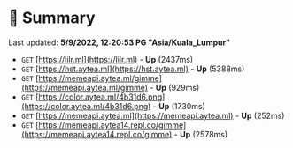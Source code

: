 # 📖 Summary
Last updated: **5/9/2022, 12:20:53 PG "Asia/Kuala_Lumpur"**

- `GET` [https://lilr.ml](https://lilr.ml) - **Up** (2437ms)
- `GET` [https://hst.aytea.ml](https://hst.aytea.ml) - **Up** (5388ms)
- `GET` [https://memeapi.aytea.ml/gimme](https://memeapi.aytea.ml/gimme) - **Up** (929ms)
- `GET` [https://color.aytea.ml/4b31d6.png](https://color.aytea.ml/4b31d6.png) - **Up** (1730ms)
- `GET` [https://memeapi.aytea.ml](https://memeapi.aytea.ml) - **Up** (252ms)
- `GET` [https://memeapi.aytea14.repl.co/gimme](https://memeapi.aytea14.repl.co/gimme) - **Up** (2578ms)
